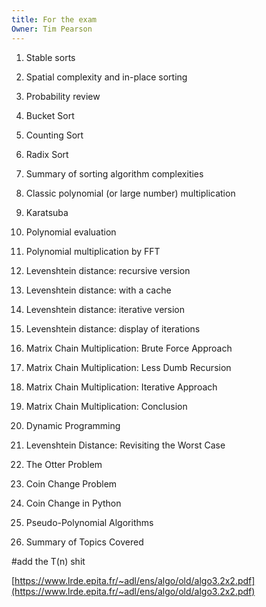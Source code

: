```yaml
---
title: For the exam
Owner: Tim Pearson
---
```

1. Stable sorts  
2. Spatial complexity and in-place sorting  
3. Probability review  
4. Bucket Sort  
5. Counting Sort  
6. Radix Sort  
7. Summary of sorting algorithm complexities
  
1. Classic polynomial (or large number) multiplication  
2. Karatsuba  
3. Polynomial evaluation  
4. Polynomial multiplication by FFT
  
1. Levenshtein distance: recursive version
2. Levenshtein distance: with a cache
3. Levenshtein distance: iterative version
4. Levenshtein distance: display of iterations
  
1. Matrix Chain Multiplication: Brute Force Approach  
2. Matrix Chain Multiplication: Less Dumb Recursion  
3. Matrix Chain Multiplication: Iterative Approach  
4. Matrix Chain Multiplication: Conclusion  
5. Dynamic Programming  
6. Levenshtein Distance: Revisiting the Worst Case
  
1. The Otter Problem
2. Coin Change Problem
3. Coin Change in Python
4. Pseudo-Polynomial Algorithms
5. Summary of Topics Covered
  
\#add the T(n) shit
  
[https://www.lrde.epita.fr/~adl/ens/algo/old/algo3.2x2.pdf](https://www.lrde.epita.fr/~adl/ens/algo/old/algo3.2x2.pdf)